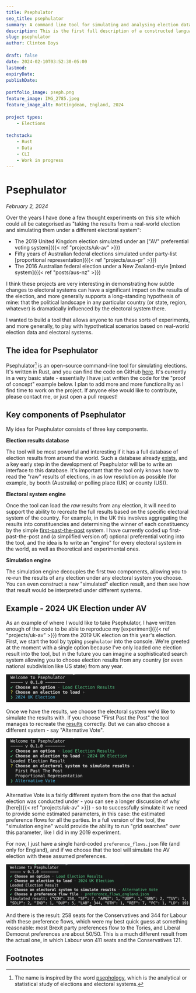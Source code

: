 ```yaml
---
title: Psephulator
seo_title: psephulator
summary: A command line tool for simulating and analysing election data.
description: This is the first full description of a constructed language I have created. It's a hobby I have dabbled in for over twenty years. 
slug: psephulator
author: Clinton Boys

draft: false
date: 2024-02-10T03:52:30-05:00
lastmod: 
expiryDate: 
publishDate: 

portfolio_image: pseph.png
feature_image: IMG_2785.jpeg
feature_image_alt: Rottingdean, England, 2024

project types: 
    - Elections

techstack:
    - Rust
    - Data
    - CLI
    - Work in progress
---
```


# Psephulator

*February 2, 2024*

Over the years I have done a few thought experiments on this site which could all be categorised as "taking the results from a real-world election and simulating them under a different electoral system": 

- The 2019 United Kingdom election simulated under an ["AV" preferential voting system]({{< ref "projects/uk-av" >}})
- Fifty years of Australian federal elections simulated under party-list [proportional representation]({{< ref "projects/aus-pr" >}})
- The 2016 Australian federal election under a New Zealand-style [mixed system]({{< ref "posts/aus-nz" >}})

I think these projects are very interesting in demonstrating how subtle changes to electoral systems can have a significant impact on the results of the election, and more generally supports a long-standing hypothesis of mine: that the political landscape in any particular country (or state, region, whatever) is dramatically influenced by the electoral system there. 

I wanted to build a tool that allows anyone to run these sorts of experiments, and more generally, to play with hypothetical scenarios based on real-world election data and electoral systems. 

## The idea for Psephulator

Psephulator[^1] is an open-source command-line tool for simulating elections. It's written in Rust, and you can find the code on GitHub [here](https://github.com/clintonboys/psephulator). It's currently in a very basic state - essentially I have just written the code for the "proof of concept" example below. I plan to add more and more functionality as I find time to work on the project. If anyone else would like to contribute, please contact me, or just open a pull request!

## Key components of Psephulator

My idea for Psephulator consists of three key components. 

**Election results database**

The tool will be most powerful and interesting if it has a full database of election results from around the world. Such a database already [exists](http://www.globalelectionsdatabase.com), and a key early step in the development of Psephulator will be to write an interface to this database. It's important that the tool only knows how to read the "raw" results of elections, in as low resolution as possible (for example, by booth (Australia) or polling place (UK) or county (US)). 

**Electoral system engine**

Once the tool can load the *raw* results from any election, it will need to support the ability to recreate the full results based on the specific electoral system of the country. For example, in the UK this involves aggregating the results into constituencies and determining the winner of each constituency by the simple [first-past-the-post](https://en.wikipedia.org/wiki/First-past-the-post_voting) system. I have currently coded up first-past-the-post and (a simplified version of) optional preferential voting into the tool, and the idea is to write an "engine" for every electoral system in the world, as well as theoretical and experimental ones. 

**Simulation engine**

The simulation engine decouples the first two components, allowing you to re-run the results of any election under any electoral system you choose. You can even construct a new "simulated" election result, and then see how that result would be interpreted under different systems. 

## Example - 2024 UK Election under AV

As an example of where I would like to take Psephulator, I have written enough of the code to be able to reproduce my [experiment]({{< ref "projects/uk-av" >}}) from the 2019 UK election on this year's election. First, we start the tool by typing `psephulator` into the console. We're greeted at the moment with a single option because I've only loaded one election result into the tool, but in the future you can imagine a sophisticated search system allowing you to choose election results from any country (or even national subdivision like US state) from any year. 

![alt](scrnsht1.png)

Once we have the results, we choose the electoral system we'd like to simulate the results with. If you choose "First Past the Post" the tool manages to recreate the [results](https://commonslibrary.parliament.uk/research-briefings/cbp-10009/) correctly. But we can also choose a different system - say "Alternative Vote". 

![alt](scrnsht2.png)

Alternative Vote is a fairly different system from the one that the actual election was conducted under - you can see a longer discussion of why [here]({{< ref "projects/uk-av" >}}) - so to successfully simulate it we need to provide some estimated parameters, in this case: the estimated preference flows for all the parties. In a full version of the tool, the "simulation engine" would provide the ability to run "grid searches" over this parameter, like I did in my 2019 experiment. 

For now, I just have a single hard-coded `preference_flows.json` file (and only for England), and if we choose that the tool will simulate the AV election with these assumed preferences. 

![alt](scrnsht3.png)

And there is the result: 258 seats for the Conservatives and 344 for Labour with these preference flows, which were my best quick guess at something reasonable: most Brexit party preferences flow to the Tories, and Liberal Democrat preferences are about 50/50. This is a much different result from the actual one, in which Labour won 411 seats and the Conservatives 121. 

## Footnotes

[^1]: The name is inspired by the word [psephology](https://en.wiktionary.org/wiki/psephology), which is the analytical or statistical study of elections and electoral systems. 

